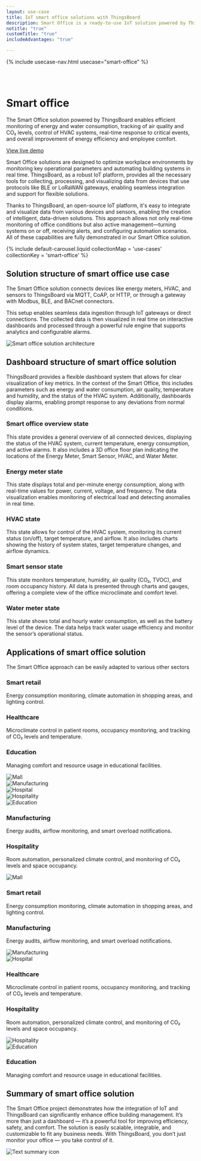 ```yaml
---
layout: use-case
title: IoT smart office solutions with ThingsBoard
description: Smart Office is a ready-to-use IoT solution powered by ThingsBoard for real-time monitoring and automation of office environments. Control energy usage, climate, air quality, and devices through intuitive dashboards. Scalable, flexible, and efficient.
notitle: "true"
customTitle: "true"
includeAdvantages: "true"

---
```


{% include usecase-nav.html usecase="smart-office" %}

<div id="scada-fullpage" onclick="this.style.display='none'; document.body.style.overflow='unset'"><div class="image"></div><div class="close-icon"><svg width="32" height="32" viewBox="0 0 32 32" fill="none" xmlns="http://www.w3.org/2000/svg"><path d="M25.3337 8.5465L23.4537 6.6665L16.0003 14.1198L8.54699 6.6665L6.66699 8.5465L14.1203 15.9998L6.66699 23.4532L8.54699 25.3332L16.0003 17.8798L23.4537 25.3332L25.3337 23.4532L17.8803 15.9998L25.3337 8.5465Z"></path></svg></div></div>
<h1 class="usecase-title">Smart office</h1>
<section class="smart-office-about">
    <div class="about-text">
        <div class="short">
            <div class="block">
                <p class="text">The Smart Office solution powered by ThingsBoard enables efficient monitoring of energy and water consumption, tracking of air quality and CO₂ levels, control of HVAC systems, real-time response to critical events, and overall improvement of energy efficiency and employee comfort.</p>
            </div>
            <div class="demo-button">
                <a id="UseCases_SmartOffice_ViewLiveDemo" target="_blank" href="https://thingsboard.cloud/dashboard/bf47dcb0-8b38-11ec-a344-c767c1ab1bb8?publicId=4978baf0-8a92-11ec-98f9-ff45c37940c6" class="button gtm_button">View live demo</a>            </div>
            </div>
        <div class="long">
            <p>Smart Office solutions are designed to optimize workplace environments by monitoring key operational parameters and automating building systems in real time. ThingsBoard, as a robust IoT platform, provides all the necessary tools for collecting, processing, and visualizing data from devices that use protocols like BLE or LoRaWAN gateways, enabling seamless integration and support for flexible solutions.</p>
            <p>Thanks to ThingsBoard, an open-source IoT platform, it's easy to integrate and visualize data from various devices and sensors, enabling the creation of intelligent, data-driven solutions. This approach allows not only real-time monitoring of office conditions but also active management—turning systems on or off, receiving alerts, and configuring automation scenarios. All of these capabilities are fully demonstrated in our Smart Office solution.</p>
        </div>
    </div>
</section>

<section class="smart-office-carousel carousel-padding">
    {% include default-carousel.liquid collectionMap = 'use-cases' collectionKey = 'smart-office' %}
</section> 

<section class="smart-office-solution-structure">
    <h2>Solution structure of smart office use case</h2>
    <div class="about-text">
        <div class="short">
            <div class="block">
                <p class="text">The Smart Office solution connects devices like energy meters, HVAC, and sensors to ThingsBoard via MQTT, CoAP, or HTTP, or through a gateway with Modbus, BLE, and BACnet connectors.</p>
            </div>
        </div>
        <div class="long">
            <p>This setup enables seamless data ingestion through IoT gateways or direct connections. The collected data is then visualized in real time on interactive dashboards and processed through a powerful rule engine that supports analytics and configurable alarms.</p>
        </div>
    </div>
    <div class="scheme">
        <img id="schemeSVG" loading="lazy" data-src="https://img.thingsboard.io/usecases/smart-use-cases.svg" class="svg-animation" alt="Smart office solution architecture" title="Smart office solution architecture: IoT devices connect via gateways to the cloud for processing, visualization, and automation">
    </div>
</section>

<section class="dashboard-structure section-padding">
    <div class="section-header">
        <h2>Dashboard structure of smart office solution</h2>
        <p>
            ThingsBoard provides a flexible dashboard system that allows for clear visualization of key metrics. In the context of the Smart Office, this includes parameters such as energy and water consumption, air quality, temperature and humidity, and the status of the HVAC system. Additionally, dashboards display alarms, enabling prompt response to any deviations from normal conditions.
        </p>
    </div>
    <div class="dashboard-structure-block">
        <div class="menu">
            <div class="expansion-block">
                <div class="expansion-panel">
                    <div class="expansion-header">
                        <h3>Smart office overview state</h3>
                    </div>
                    <div class="expansion-content">
                        <p>This state provides a general overview of all connected devices, displaying the status of the HVAC system, current temperature, energy consumption, and active alarms. It also includes a 3D office floor plan indicating the locations of the Energy Meter, Smart Sensor, HVAC, and Water Meter.</p>
                    </div>
                </div>
            </div>
            <div class="expansion-block">
                <div class="expansion-panel">
                    <div class="expansion-header">
                        <h3>Energy meter state</h3>
                    </div>
                    <div class="expansion-content">
                        <p>This state displays total and per-minute energy consumption, along with real-time values for power, current, voltage, and frequency. The data visualization enables monitoring of electrical load and detecting anomalies in real time.</p>
                    </div>
                </div>
            </div>
            <div class="expansion-block">
                <div class="expansion-panel">
                    <div class="expansion-header">
                        <h3>HVAC state</h3>
                    </div>
                    <div class="expansion-content">
                        <p>This state allows for control of the HVAC system, monitoring its current status (on/off), target temperature, and airflow. It also includes charts showing the history of system states, target temperature changes, and airflow dynamics.</p>
                    </div>
                </div>
            </div>
            <div class="expansion-block">
                <div class="expansion-panel">
                    <div class="expansion-header">
                        <h3>Smart sensor state</h3>
                    </div>
                    <div class="expansion-content">
                        <p>This state monitors temperature, humidity, air quality (CO₂, TVOC), and room occupancy history. All data is presented through charts and gauges, offering a complete view of the office microclimate and comfort level.</p>
                    </div>
                </div>
            </div>
            <div class="expansion-block">
                <div class="expansion-panel">
                    <div class="expansion-header">
                        <h3>Water meter state</h3>
                    </div>
                    <div class="expansion-content">
                        <p>This state shows total and hourly water consumption, as well as the battery level of the device. The data helps track water usage efficiency and monitor the sensor’s operational status.</p>
                    </div>
                </div>
            </div>
        </div>
    </div>
</section>

<section class="applications applications-additional summary-margin section-padding">
    <div class="section-header">
        <h2>Applications of smart office solution</h2>
        <p>The Smart Office approach can be easily adapted to various other sectors</p>
    </div>
    <div class="applications-container-large">
        <div class="text-row-top">
            <div class="text-block">
                <h3>Smart retail</h3>
                <p>Energy consumption monitoring, climate automation in shopping areas, and lighting control.</p>
            </div>
            <div class="text-block">
                <h3>Healthcare</h3>
                <p>Microclimate control in patient rooms, occupancy monitoring, and tracking of CO₂ levels and temperature.</p>
            </div>
            <div class="text-block">
                <h3>Education</h3>
                <p>Managing comfort and resource usage in educational facilities.</p>
            </div>
        </div>
        <div class="images-row">
            <div class="application-image"><img src="https://img.thingsboard.io/usecases/smart-energy/malls-1.svg" alt="Mall" title="Smart retail"></div>
            <div class="application-image"><img src="https://img.thingsboard.io/usecases/smart-office/manufacturing-1.svg" alt="Manufacturing" title="Manufacturing"></div>
            <div class="application-image"><img src="https://img.thingsboard.io/usecases/health-care/hospital-1.svg" alt="Hospital" title="Healthcare"></div>
            <div class="application-image"><img src="https://img.thingsboard.io/usecases/smart-office/hospitality-1.svg" alt="Hospitality" title="Hospitality"></div>
            <div class="application-image"><img src="https://img.thingsboard.io/usecases/smart-energy/education-1.svg" alt="Education" title="Education"></div>
        </div>
        <div class="text-row-bottom">
            <div class="text-block">
                <h3>Manufacturing</h3>
                <p>Energy audits, airflow monitoring, and smart overload notifications.</p>
            </div>
            <div class="text-block">
                <h3>Hospitality</h3>
                <p>Room automation, personalized climate control, and monitoring of CO₂ levels and space occupancy.</p>
            </div>
        </div>
    </div>
    <div class="applications-container-small">
        <div class="application-block">
            <div class="image"><img src="https://img.thingsboard.io/usecases/smart-office/mall-2.svg" alt="Mall" title="Smart retail"></div>
            <div class="text-block">
                <h3>Smart retail</h3>
                <p>Energy consumption monitoring, climate automation in shopping areas, and lighting control.</p>
            </div>
        </div>
        <div class="application-block">
            <div class="text-block">
                <h3>Manufacturing</h3>
                <p>Energy audits, airflow monitoring, and smart overload notifications.</p>
            </div>
            <div class="image"><img src="https://img.thingsboard.io/usecases/smart-office/manufacturing-2.svg" alt="Manufacturing" title="Manufacturing"></div>
        </div>
        <div class="application-block">
            <div class="image"><img src="https://img.thingsboard.io/usecases/smart-office/hospital-2.svg" alt="Hospital" title="Healthcare"></div>
            <div class="text-block">
                <h3>Healthcare</h3>
                <p>Microclimate control in patient rooms, occupancy monitoring, and tracking of CO₂ levels and temperature.</p>
            </div>
        </div>
        <div class="application-block">
            <div class="text-block">
                <h3>Hospitality</h3>
                <p>Room automation, personalized climate control, and monitoring of CO₂ levels and space occupancy.</p>
            </div>
            <div class="image"><img src="https://img.thingsboard.io/usecases/smart-office/hospitality-2.svg" alt="Hospitality" title="Hospitality"></div>
        </div>
        <div class="application-block">
            <div class="image"><img src="https://img.thingsboard.io/usecases/smart-office/education-2.svg" alt="Education" title="Education"></div>
            <div class="text-block">
                <h3>Education</h3>
                <p>Managing comfort and resource usage in educational facilities.</p>
            </div>
        </div>
    </div>
</section>

<section class="summary">
    <div class="summary-text">
        <h2>Summary of smart office solution</h2>
        <p>The Smart Office project demonstrates how the integration of IoT and ThingsBoard can significantly enhance office building management. It’s more than just a dashboard — it’s a powerful tool for improving efficiency, safety, and comfort. The solution is easily scalable, integrable, and customizable to fit any business needs. With ThingsBoard, you don’t just monitor your office — you take control of it.</p>
    </div>
    <div class="summary-icon">
        <img src="https://img.thingsboard.io/usecases/health-care/summary.svg" alt="Text summary icon" title="Text summary icon">  
    </div>
</section>

<script type="text/javascript">
    document.addEventListener('DOMContentLoaded', function() {
        const svgAnimations = document.querySelectorAll(".svg-animation");
        const svgObserver = new IntersectionObserver((entries, obs) => {
            entries.forEach(entry => {
                if (entry.isIntersecting) {
                    const img = entry.target;
                    img.style.visibility = 'visible';
                    img.src = img.dataset.src;
                    obs.unobserve(img);
                }
            });
        }, {threshold: 1.0});

        svgAnimations.forEach(img => svgObserver.observe(img));

        document.querySelectorAll('.card-link').forEach((link) => {
            link.classList.add('linkDefault');
        });

        const expansionBlocks = document.querySelectorAll('.expansion-block');
        const structureBlock = document.querySelector('.dashboard-structure-block');
        const smallImageBlock = createImageBlock('small');
        const largeImageBlock = createImageBlock('large');

        expansionBlocks[0].appendChild(smallImageBlock);
        structureBlock.appendChild(largeImageBlock);

        const largeImageElement = document.querySelector('.image-block-large > .image-container > .image');
        const smallImageElement = document.querySelector('.image-block-small > .image-container > .image');

        let currentExpandedIndex = 0;

        expansionBlocks[0].classList.add('expanded');

        expansionBlocks.forEach((panel, index) => {
            panel.addEventListener('click', function() {
                if (index === currentExpandedIndex) {
                    return; 
                }

                smallImageElement.innerHTML = getImage(index);
                this.appendChild(smallImageBlock);
                largeImageElement.style.height = largeImageElement.firstChild.getBoundingClientRect().height + 'px';
                largeImageElement.innerHTML = getImage(index);

                expansionBlocks.forEach(item => {
                    item.classList.remove('expanded');
                });

                this.classList.add('expanded');
                currentExpandedIndex = index; 
                if (window.screen.width < 600) {
                    const blockRect = expansionBlocks[index].getBoundingClientRect();
                    const target = blockRect.top + window.scrollY - 80;
                    window.scrollTo(0, target);
                    setTimeout(()=> document.getElementById("nav").style.top = "-78px");
                }
                if (index === 4) {
                    window.scrollTo(0, window.scrollY +1);
                }
            });
        });

        window.onscroll = function() {
            const elemCoor = document.querySelector('.dashboard-structure').getBoundingClientRect();
            const large = document.querySelector('.image-block-large');

            if (Math.abs(elemCoor.top) < elemCoor.height / 2 - 350 && elemCoor.top < 0) {
                large.style.marginTop = Math.abs(elemCoor.top) + 20 + 'px';
            }
        };

        if (window.screen.width > 960) {
            const fullPage = document.querySelector('#scada-fullpage');
            largeImageElement.addEventListener('click', function(image) {
                fullPage.children[0].innerHTML = `<img src=${image.currentTarget.children[0].src} />`;
                fullPage.style.display = 'block';
                fullPage.style.top = window.scrollY + 'px';
                document.querySelector('body').style.overflow = 'hidden';
            });
        }

        function createImageBlock(layout) {
            let block = document.createElement('div');
            block.className = `image-block-${layout}`;
            block.innerHTML = `
            <div class="image-container image-background">
                <div class="image-background"></div>
                <div class="image-background"></div>
                <div class="image-background"></div>
                <div class=image>${getImage(0)}</div>
            </div>
            <div class="buttons-block">
                <a id="UseCases_EnvMon_ViewLiveDemo" target="_blank" href="https://thingsboard.cloud/dashboard/dfaef940-8a91-11ec-83d0-83ba2015b874?publicId=4978baf0-8a92-11ec-98f9-ff45c37940c6" class="button gtm_button">View live demo</a>
                <a id="UseCases_EnvMon_ContactUs" target="_blank" href="https://thingsboard.io/docs/contact-us/" class="button contact-us gtm_button">Contact us</a>
            </div>`;
    
            return block;
        }

        function getImage(index) {
            const images = [
                "<img src='https://img.thingsboard.io/usecases/smart-office/smart-office-1.webp' alt='HVAC switch, temperature and power chart, device list, and floor plan with sensor locations' title='HVAC system dashboard: includes temperature control knob, power chart, connected devices, and interactive floor plan in ThingsBoard'/>",
                "<img src='https://img.thingsboard.io/usecases/smart-office/smart-office-2.webp' alt='Energy consumption, power and current charts with wind turbine background' title='Energy monitoring dashboard with consumption statistics, real-time current and voltage tracking, and no active alarms'/>",
                "<img src='https://img.thingsboard.io/usecases/smart-office/smart-office-3.webp' alt='HVAC control with state, airflow history, and temperature targets' title='ThingsBoard dashboard for HVAC: displays airflow, target temperature, device state, and alarm history over time'/>",
                "<img src='https://img.thingsboard.io/usecases/smart-office/smart-office-5.webp' alt='Smart sensor dashboard with temperature, humidity, CO2, TVOC, and occupancy tracking' title='Environmental monitoring via smart sensor: tracks temperature, humidity, air quality, and room occupancy in ThingsBoard platform'/>",
                "<img src='https://img.thingsboard.io/usecases/smart-office/smart-office-4.webp' alt='Water consumption statistics and battery discharge graph with office contact info' title='Water meter dashboard: shows water usage per minute, historical consumption, battery voltage over time, and device contact information'/>",
            ];
            return images[index];
        }
    });
</script>